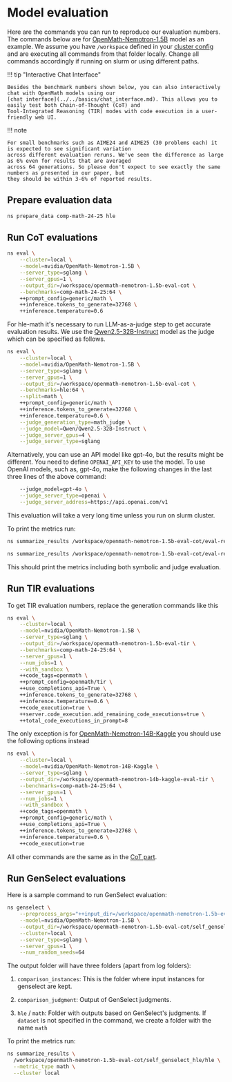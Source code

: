 # Model evaluation

Here are the commands you can run to reproduce our evaluation numbers.
The commands below are for [OpenMath-Nemotron-1.5B](https://huggingface.co/nvidia/OpenMath-Nemotron-1.5B) model as an example.
We assume you have `/workspace` defined in your [cluster config](../../basics/cluster-configs.md) and are
executing all commands from that folder locally. Change all commands accordingly
if running on slurm or using different paths.

!!! tip "Interactive Chat Interface"

    Besides the benchmark numbers shown below, you can also interactively chat with OpenMath models using our
    [chat interface](../../basics/chat_interface.md). This allows you to easily test both Chain-of-Thought (CoT) and
    Tool-Integrated Reasoning (TIR) modes with code execution in a user-friendly web UI.

!!! note

    For small benchmarks such as AIME24 and AIME25 (30 problems each) it is expected to see significant variation
    across different evaluation reruns. We've seen the difference as large as 6% even for results that are averaged
    across 64 generations. So please don't expect to see exactly the same numbers as presented in our paper, but
    they should be within 3-6% of reported results.


## Prepare evaluation data

```bash
ns prepare_data comp-math-24-25 hle
```

## Run CoT evaluations

```bash
ns eval \
    --cluster=local \
    --model=nvidia/OpenMath-Nemotron-1.5B \
    --server_type=sglang \
    --server_gpus=1 \
    --output_dir=/workspace/openmath-nemotron-1.5b-eval-cot \
    --benchmarks=comp-math-24-25:64 \
    ++prompt_config=generic/math \
    ++inference.tokens_to_generate=32768 \
    ++inference.temperature=0.6
```

For hle-math it's necessary to run LLM-as-a-judge step to get accurate evaluation results.
We use the [Qwen2.5-32B-Instruct](https://huggingface.co/Qwen/Qwen2.5-32B-Instruct) model as the judge which can be specified as follows.

```bash
ns eval \
    --cluster=local \
    --model=nvidia/OpenMath-Nemotron-1.5B \
    --server_type=sglang \
    --server_gpus=1 \
    --output_dir=/workspace/openmath-nemotron-1.5b-eval-cot \
    --benchmarks=hle:64 \
    --split=math \
    ++prompt_config=generic/math \
    ++inference.tokens_to_generate=32768 \
    ++inference.temperature=0.6 \
    --judge_generation_type=math_judge \
    --judge_model=Qwen/Qwen2.5-32B-Instruct \
    --judge_server_gpus=4 \
    --judge_server_type=sglang
```

Alternatively, you can use an API model like gpt-4o, but the results might be different.
You need to define `OPENAI_API_KEY` to use the model.
To use OpenAI models, such as, gpt-4o, make the following changes in the last three lines of the above command:

```bash
    --judge_model=gpt-4o \
    --judge_server_type=openai \
    --judge_server_address=https://api.openai.com/v1
```


This evaluation will take a very long time unless you run on slurm cluster.


To print the metrics run:

```bash
ns summarize_results /workspace/openmath-nemotron-1.5b-eval-cot/eval-results/comp-math-24-25 --metric_type math --cluster local
```

```bash
ns summarize_results /workspace/openmath-nemotron-1.5b-eval-cot/eval-results/hle --metric_type math --cluster local
```

This should print the metrics including both symbolic and judge evaluation.

## Run TIR evaluations

To get TIR evaluation numbers, replace the generation commands like this

```bash
ns eval \
    --cluster=local \
    --model=nvidia/OpenMath-Nemotron-1.5B \
    --server_type=sglang \
    --output_dir=/workspace/openmath-nemotron-1.5b-eval-tir \
    --benchmarks=comp-math-24-25:64 \
    --server_gpus=1 \
    --num_jobs=1 \
    --with_sandbox \
    ++code_tags=openmath \
    ++prompt_config=openmath/tir \
    ++use_completions_api=True \
    ++inference.tokens_to_generate=32768 \
    ++inference.temperature=0.6 \
    ++code_execution=true \
    ++server.code_execution.add_remaining_code_executions=true \
    ++total_code_executions_in_prompt=8
```

The only exception is for [OpenMath-Nemotron-14B-Kaggle](https://huggingface.co/nvidia/OpenMath-Nemotron-14B-Kaggle)
you should use the following options instead

```bash
ns eval \
    --cluster=local \
    --model=nvidia/OpenMath-Nemotron-14B-Kaggle \
    --server_type=sglang \
    --output_dir=/workspace/openmath-nemotron-14b-kaggle-eval-tir \
    --benchmarks=comp-math-24-25:64 \
    --server_gpus=1 \
    --num_jobs=1 \
    --with_sandbox \
    ++code_tags=openmath \
    ++prompt_config=generic/math \
    ++use_completions_api=True \
    ++inference.tokens_to_generate=32768 \
    ++inference.temperature=0.6 \
    ++code_execution=true
```

All other commands are the same as in the [CoT part](#run-cot-evaluations).


## Run GenSelect evaluations

Here is a sample command to run GenSelect evaluation:

```bash
ns genselect \
    --preprocess_args="++input_dir=/workspace/openmath-nemotron-1.5b-eval-cot/eval-results-judged/hle" \
    --model=nvidia/OpenMath-Nemotron-1.5B \
    --output_dir=/workspace/openmath-nemotron-1.5b-eval-cot/self_genselect_hle \
    --cluster=local \
    --server_type=sglang \
    --server_gpus=1 \
    --num_random_seeds=64
```

The output folder will have three folders (apart from log folders):

1. `comparison_instances`: This is the folder where input instances for genselect are kept.

2. `comparison_judgment`: Output of GenSelect judgments.

3. `hle` / `math`: Folder with outputs based on GenSelect's judgments. If `dataset` is not specified in the command, we create a folder with the name `math`

To print the metrics run:

```bash
ns summarize_results \
  /workspace/openmath-nemotron-1.5b-eval-cot/self_genselect_hle/hle \
  --metric_type math \
  --cluster local
```
